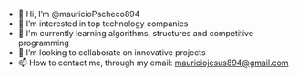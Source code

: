- 👋 Hi, I’m @mauricioPacheco894
- 👀 I’m interested in top technology companies
- 🌱 I'm currently learning algorithms, structures and competitive programming
- 💞️ I’m looking to collaborate on innovative projects
- 📫 How to contact me, through my email: mauriciojesus894@gmail.com
